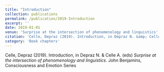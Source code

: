 ```yaml
---
title: "Introduction"
collection: publications
permalink: /publication/2019-Introduction
excerpt: ''
date: 2019-01-01
venue: 'Surprise at the intersection of phenomenology and linguistics'
citation: 'Celle, Depraz (2019). Introduction, in Depraz N. &amp; Celle A. (eds) <i>Surprise at the intersection of phenomenology and linguistics</i>. John Benjamins, Consciousness and Emotion Series'
category: 'Book chapters'
---
```

Celle, Depraz (2019). Introduction, in Depraz N. & Celle A. (eds) <i>Surprise at the intersection of phenomenology and linguistics</i>. John Benjamins, Consciousness and Emotion Series
